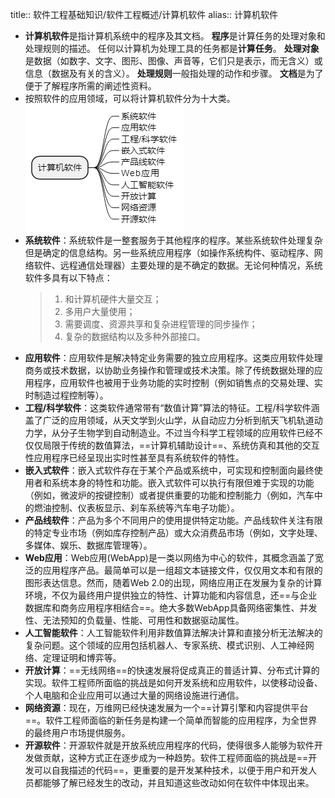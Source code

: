 title:: 软件工程基础知识/软件工程概述/计算机软件
alias:: 计算机软件

- **计算机软件**是指计算机系统中的程序及其文档。
  **程序**是计算任务的处理对象和处理规则的描述。
  任何以计算机为处理工具的任务都是**计算任务**。
  **处理对象**是数据（如数字、文字、图形、图像、声音等，它们只是表示，而无含义）或信息（数据及有关的含义）。
  **处理规则**一般指处理的动作和步骤。
  **文档**是为了便于了解程序所需的阐述性资料。
- 按照软件的应用领域，可以将计算机软件分为十大类。
  ![image.png](../assets/image_1649024347115_0.png)
- **系统软件**：系统软件是一整套服务于其他程序的程序。某些系统软件处理复杂但是确定的信息结构。另一些系统应用程序（如操作系统构件、驱动程序、网络软件、远程通信处理器）主要处理的是不确定的数据。无论何种情况，系统软件多具有以下特点：
  > 1. 和计算机硬件大量交互；
  > 2. 多用户大量使用；
  > 3. 需要调度、资源共享和复杂进程管理的同步操作；
  > 4. 复杂的数据结构以及多种外部接口。
- **应用软件**：应用软件是解决特定业务需要的独立应用程序。这类应用软件处理商务或技术数据，以协助业务操作和管理或技术决策。除了传统数据处理的应用程序，应用软件也被用于业务功能的实时控制（例如销售点的交易处理、实时制造过程控制等）。
- **工程/科学软件**：这类软件通常带有“数值计算”算法的特征。工程/科学软件涵盖了广泛的应用领域，从天文学到火山学，从自动应力分析到航天飞机轨道动力学，从分子生物学到自动制造业。不过当今科学工程领域的应用软件已经不仅仅局限于传统的数值算法，==计算机辅助设计==、系统仿真和其他的交互性应用程序已经呈现出实时性甚至具有系统软件的特性。
- **嵌入式软件**：嵌入式软件存在于某个产品或系统中，可实现和控制面向最终使用者和系统本身的特性和功能。嵌入式软件可以执行有限但难于实现的功能（例如，微波炉的按键控制）或者提供重要的功能和控制能力（例如，汽车中的燃油控制、仪表板显示、刹车系统等汽车电子功能）。
- **产品线软件**：产品为多个不同用户的使用提供特定功能。产品线软件关注有限的特定专业市场（例如库存控制产品）或大众消费品市场（例如，文字处理、多媒体、娱乐、数据库管理等）。
- **Web应用**：Web应用(WebApp)是一类以网络为中心的软件，其概念涵盖了宽泛的应用程序产品。最简单可以是一组超文本链接文件，仅仅用文本和有限的图形表达信息。然而，随着Web 2.0的出现，网络应用正在发展为复杂的计算环境，不仅为最终用户提供独立的特性、计算功能和内容信息，还==与企业数据库和商务应用程序相结合==。绝大多数WebApp具备网络密集性、并发性、无法预知的负载量、性能、可用性和数据驱动属性。
- **人工智能软件**：人工智能软件利用非数值算法解决计算和直接分析无法解决的复杂问题。这个领域的应用包括机器人、专家系统、模式识别、人工神经网络、定理证明和博弈等。
- **开放计算**：==无线网络==的快速发展将促成真正的普适计算、分布式计算的实现。软件工程师所面临的挑战是如何开发系统和应用软件，以使移动设备、个人电脑和企业应用可以通过大量的网络设施进行通信。
- **网络资源**：现在，万维网已经快速发展为一个==计算引擎和内容提供平台==。软件工程师面临的新任务是构建一个简单而智能的应用程序，为全世界的最终用户市场提供服务。
- **开源软件**：开源软件就是开放系统应用程序的代码，使得很多人能够为软件开发做贡献，这种方式正在逐步成为一种趋势。软件工程师面临的挑战是==开发可以自我描述的代码==，更重要的是开发某种技术，以便于用户和开发人员都能够了解已经发生的改动，并且知道这些改动如何在软件中体现出来。